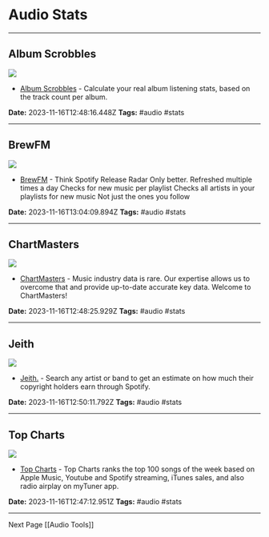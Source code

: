 # Audio Stats

---

## Album Scrobbles

![](https://rdl.ink/render/https%3A%2F%2Fwww.albumscrobbles.com%2F)

- [Album Scrobbles](https://www.albumscrobbles.com/) - Calculate your real album listening stats, based on the track count per album.

**Date:** 2023-11-16T12:48:16.448Z
**Tags:** #audio #stats

---

## BrewFM

![](https://rdl.ink/render/https%3A%2F%2Fwww.brew.fm%2F)

- [BrewFM](https://www.brew.fm/) - Think Spotify Release Radar
Only better.
Refreshed multiple times a day
Checks for new music per playlist
Checks all artists in your playlists for new music
Not just the ones you follow

**Date:** 2023-11-16T13:04:09.894Z
**Tags:** #audio #stats

---

## ChartMasters

![](https://chartmasters.org/wp-content/uploads/2023/10/Streaming-tool.jpg)

- [ChartMasters](https://chartmasters.org/) - Music industry data is rare. Our expertise allows us to overcome that and provide up-to-date accurate key data. Welcome to ChartMasters!

**Date:** 2023-11-16T12:48:25.929Z
**Tags:** #audio #stats

---

## Jeith

![](https://pennystreams.com/assets/hero-thumbnail.png)

- [Jeith.](https://pennystreams.com/) - Search any artist or band to get an estimate on how much their copyright holders earn through Spotify.

**Date:** 2023-11-16T12:50:11.792Z
**Tags:** #audio #stats

---

## Top Charts

![](https://rdl.ink/render/https%3A%2F%2Fwww.top-charts.com%2F)

- [Top Charts](https://www.top-charts.com/) - Top Charts ranks the top 100 songs of the week based on Apple Music, Youtube and Spotify streaming, iTunes sales, and also radio airplay on myTuner app.

**Date:** 2023-11-16T12:47:12.951Z
**Tags:** #audio #stats

---

Next Page [[Audio Tools]]

